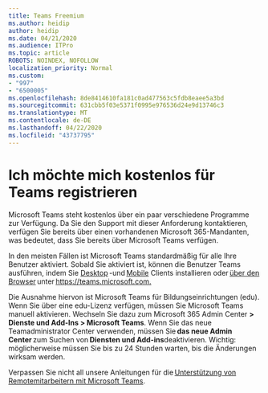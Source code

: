 ```yaml
---
title: Teams Freemium
ms.author: heidip
author: heidip
ms.date: 04/21/2020
ms.audience: ITPro
ms.topic: article
ROBOTS: NOINDEX, NOFOLLOW
localization_priority: Normal
ms.custom:
- "997"
- "6500005"
ms.openlocfilehash: 8de8414610fa181c0ad477563c5fdb8eaee5a3bd
ms.sourcegitcommit: 631cbb5f03e5371f0995e976536d24e9d13746c3
ms.translationtype: MT
ms.contentlocale: de-DE
ms.lasthandoff: 04/22/2020
ms.locfileid: "43737795"
---
```

# <a name="id-like-to-sign-up-for-teams-for-free"></a>Ich möchte mich kostenlos für Teams registrieren

Microsoft Teams steht kostenlos über ein paar verschiedene Programme zur Verfügung. Da Sie den Support mit dieser Anforderung kontaktieren, verfügen Sie bereits über einen vorhandenen Microsoft 365-Mandanten, was bedeutet, dass Sie bereits über Microsoft Teams verfügen.

In den meisten Fällen ist Microsoft Teams standardmäßig für alle Ihre Benutzer aktiviert. Sobald Sie aktiviert ist, können die Benutzer Teams ausführen, indem Sie [Desktop](https://docs.microsoft.com/MicrosoftTeams/get-clients#desktop-client) -und [Mobile](https://docs.microsoft.com/MicrosoftTeams/get-clients#mobile-clients) Clients installieren oder [über den Browser](https://docs.microsoft.com/MicrosoftTeams/get-clients#web-client) unter <https://teams.microsoft.com.>

Die Ausnahme hiervon ist Microsoft Teams für Bildungseinrichtungen (edu). Wenn Sie über eine edu-Lizenz verfügen, müssen Sie Microsoft Teams manuell aktivieren. Wechseln Sie dazu zum Microsoft 365 Admin Center **> Dienste und Add-Ins > Microsoft Teams**. Wenn Sie das neue Teamadministrator Center verwenden, müssen Sie **das neue Admin Center** zum Suchen von **Diensten und Add-ins**deaktivieren. Wichtig: möglicherweise müssen Sie bis zu 24 Stunden warten, bis die Änderungen wirksam werden.

Verpassen Sie nicht all unsere Anleitungen für die [Unterstützung von Remotemitarbeitern mit Microsoft Teams](https://docs.microsoft.com/MicrosoftTeams/support-remote-work-with-teams).
